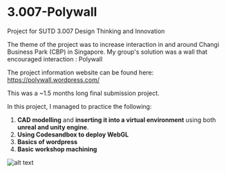 # 3.007-Polywall

Project for SUTD 3.007 Design Thinking and Innovation 

The theme of the project was to increase interaction in and around Changi Business Park (CBP) in Singapore.
My group's solution was a wall that encouraged interaction : Polywall

The project information website can be found here: https://polywall.wordpress.com/

This was a ~1.5 months long final submission project.

In this project, I managed to practice the following:
1. **CAD modelling** and **inserting it into a virtual environment** using both **unreal and unity engine**.
2. **Using Codesandbox to deploy WebGL**
3. **Basics of wordpress**
4. **Basic workshop machining**

![alt text](https://i.imgur.com/7gGijgn.jpg)
